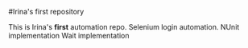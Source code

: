 #Irina's first repository

This is Irina's **first** automation repo.
Selenium login automation.
NUnit implementation
Wait implementation